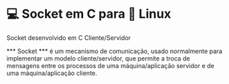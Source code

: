 # :computer: Socket em C para :penguin: Linux
Socket desenvolvido em C Cliente/Servidor


*** Socket *** é um mecanismo de comunicação, usado normalmente para implementar um modelo cliente/servidor, que permite a troca de mensagens entre os processos de uma máquina/aplicação servidor e de uma máquina/aplicação cliente.

